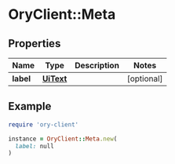 # OryClient::Meta

## Properties

| Name | Type | Description | Notes |
| ---- | ---- | ----------- | ----- |
| **label** | [**UiText**](UiText.md) |  | [optional] |

## Example

```ruby
require 'ory-client'

instance = OryClient::Meta.new(
  label: null
)
```

